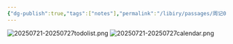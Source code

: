 ```yaml
---
{"dg-publish":true,"tags":["notes"],"permalink":"/libiry/passages/周记03：暑假第四周 Notion计划的一周/","dgPassFrontmatter":true,"noteIcon":"","created":"2025-07-26T15:47:52.726+08:00","updated":"2025-07-26T20:01:31.975+08:00"}
---
```


![20250721-20250727todolist.png](/img/user/accessory/20250721-20250727todolist.png)
![20250721-20250727calendar.png](/img/user/accessory/20250721-20250727calendar.png)